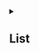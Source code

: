 <details>
  <summary><h2>List</h2></summary>
  
  The list command allows us to see which models are currently deployed by roe. To run list, simply run the following line:

  `roe list -l`

  with an expected output shown below:

  ![list example image](/roe_list.png)
  
</details>
